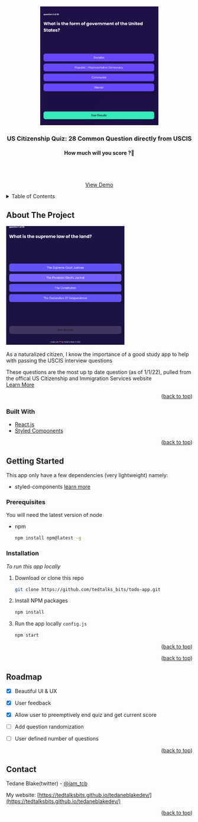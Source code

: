 <div id="top"></div>

<!-- PROJECT LOGO -->
<br />
<div align="center">
  <a href="https://github.com/tedtalksbits/us-citizenship-quiz.git">
    <img src="/src/static/quiz-gif.gif" alt="Logo" width="320" height="320" style='object-fit: cover;'>
  </a>

  <h3 align="center">US Citizenship Quiz: 28 Common Question directly from USCIS</h3>

  <p align="center">
    <h4> How much will you score ?🤨 </h4>
    <br />
    <br />
    <br />
    <a href="https://github.com/tedtalksbits/us-citizenship-quiz.git">View Demo</a>
  </p>
</div>



<!-- TABLE OF CONTENTS -->
<details>
  <summary>Table of Contents</summary>
  <ol>
    <li>
      <a href="#about-the-project">About The Project</a>
      <ul>
        <li><a href="#built-with">Built With</a></li>
      </ul>
    </li>
    <li>
      <a href="#getting-started">Getting Started</a>
      <ul>
        <li><a href="#prerequisites">Prerequisites</a></li>
        <li><a href="#installation">Installation</a></li>
      </ul>
    </li>
    <li><a href="#usage">Usage</a></li>
    <li><a href="#roadmap">Roadmap</a></li>
    <li><a href="#contributing">Contributing</a></li>
    <li><a href="#license">License</a></li>
    <li><a href="#contact">Contact</a></li>
    <li><a href="#acknowledgments">Acknowledgments</a></li>
  </ol>
</details>



<!-- ABOUT THE PROJECT -->
## About The Project

<img src="/src/static/Screen Shot 2022-01-01 at 6.01.28 PM.png" alt="Logo" width="320" height="320" style='object-fit: cover;'>

As a naturalized citizen, I know the importance of a good study app to help with passing the USCIS interview questions  

These questions are the most up tp date question (as of 1/1/22), pulled from the offical US Citizenship and Immigration Services website  
<a href="https://www.uscis.gov/citizenship/find-study-materials-and-resources">Learn More</a>




<p align="right">(<a href="#top">back to top</a>)</p>



### Built With


* [React.js](https://reactjs.org/)
* [Styled Components](https://styled-components.com/)



<p align="right">(<a href="#top">back to top</a>)</p>



<!-- GETTING STARTED -->
## Getting Started

This app only have a few dependencies (very lightweight) 
namely: 
- styled-components [learn more](https://www.npmjs.com/package/styled-components)


### Prerequisites

You will need the latest version of node
* npm
  ```sh
  npm install npm@latest -g
  ```

### Installation

_To run this app locally_

1. Download or clone this repo

   ```sh
   git clone https://github.com/tedtalks_bits/todo-app.git
   ```
3. Install NPM packages
   ```sh
   npm install
   ```
4. Run the app locally `config.js`
   ```sh
   npm start
   ```

<p align="right">(<a href="#top">back to top</a>)</p>


<p align="right">(<a href="#top">back to top</a>)</p>



<!-- ROADMAP -->
## Roadmap

- [x] Beautiful UI & UX 
- [x] User feedback
- [x] Allow user to preemptively end quiz and get current score
- [ ] Add question randomization
- [ ] User defined number of questions 


<p align="right">(<a href="#top">back to top</a>)</p>


<!-- CONTACT -->
## Contact

Tedane Blake(twitter) - [@iam_tcb](https://twitter.com/iam_tcb)

My website: [https://tedtalksbits.github.io/tedaneblakedev/](https://tedtalksbits.github.io/tedaneblakedev/)

<p align="right">(<a href="#top">back to top</a>)</p>


